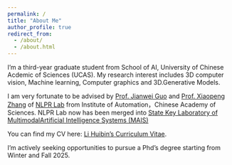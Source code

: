 ```yaml
---
permalink: /
title: "About Me"
author_profile: true
redirect_from: 
  - /about/
  - /about.html
---
```



I’m a third-year graduate student from School of AI, University of Chinese Acdemic of Sciences (UCAS). My research interest includes 3D computer vision, Machine learning, Computer graphics and 3D.Generative Models.

I am very fortunate to be advised by [Prof. Jianwei Guo](https://jianweiguo.net/) and [Prof. Xiaopeng Zhang](https://people.ucas.ac.cn/~zhangxiaopeng?language=en) of [NLPR Lab](https://nlpr-web.ia.ac.cn/en/) from Institute of Automation，Chinese Academy of Sciences. NLPR Lab now has been merged into [State Key Laboratory of MultimodalArtificial Intelligence Systems (MAIS)](https://mais.ia.ac.cn/)

You can find my CV here: [Li Huibin’s Curriculum Vitae](../assets/cv/cv.pdf).

I’m actively seeking opportunities to pursue a Phd’s degree starting from Winter and Fall 2025.
